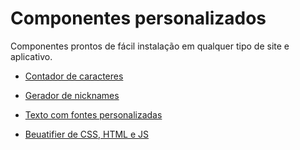 # Componentes personalizados

Componentes prontos de fácil instalação em qualquer tipo de site e aplicativo.

- [Contador de caracteres](contador-de-caracteres/README.md)

- [Gerador de nicknames](nickname-generator/README.md)

- [Texto com fontes personalizadas](write-fonts/README.md)

- [Beuatifier de CSS, HTML e JS](beautifier/README.md)

